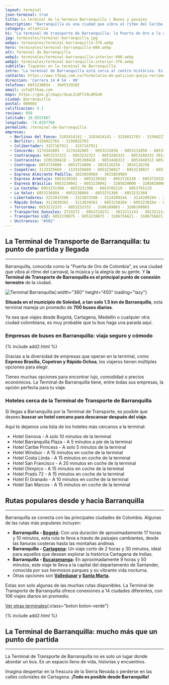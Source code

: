 ```yaml
---
layout: terminal
json-terminal: true
title: La terminal de la hermosa Barranquilla | Buses y pasajes
description: "Barranquilla es una ciudad que vibra al ritmo del Caribe. Pero, ¿cómo llegar y partir de esta joya tropical? A través de su Terminal de Transporte."
category: atlantico
h1: "La terminal de transporte de Barranquilla: la Puerta de Oro a la ciudad"
jpg: terminales/terminal-barranquilla.jpg
webps: terminales/terminal-barranquilla-376.webp
hero: terminales/terminal-barranquilla-600.webp
alt: Terminal de Barranquilla
webp1: terminales/terminal-barranquilla-interior-600.webp
webp2: terminales/terminal-barranquilla-interior-376.webp
subtitle: Tiquetes en la terminal de Barranquilla
intro: "La terminal de Barranquilla está cerca al centro histórico. Es el centro de transporte de toda la región de la costa caribeña colombiana."
contacto: https://www.ttbaq.com.co/formulario-de-peticion-queja-reclamo-sugerencia-o-denuncia/
direccion: 'Carrera 14 # 54 - 98'
telefono: 6053230034 - 3045329102
email: info@ttbaq.com
maps: https://goo.gl/maps/duaLZcQFTz9LAM1U8
ciudad: Barranquilla
postal: 080003
calificacion: 4.1
reviews: 950
latitude: 10.9557867
longitude: -74.8357789
permalink: /terminal-de-barranquilla
empresas:
  - Berlinas del Fonce: 3183414141 - 3183414141 - 3156022763 - 3156022763 3157167911 - 3157167911
  - Berlitur: 3156022763 - 3156022763
  - Colibertador: 3157167911 - 3157167911
  - Concorde: 3174342805 - 3174342805 - 6053231050 - 6053231050 - 6053233841 - 6053233841
  - Cootracegua: 6053232322 - 6053232322 - 6053266332 - 6053266332 3014324580 - 3014324580
  - Cootracosta: 3205390428 - 3205390428 - 6053448313 - 6053448313 6053230066 - 6053230066
  - Cootragua: 6053724808 - 6053724808 - 3024126256 - 3024126256
  - Coopetran: 3133335669 - 3133335669 - 6053230027 - 6053230027 - 6053230029 - 6053230029
  - Expreso Almirante Padilla: 3015859969 - 3015859969
  - Expreso Armelujo: 6053230102 - 6053230102 - 6053726328 - 6053726328
  - Expreso Brasilia: 6053230042 - 6053230042 - 3205020000 - 3205020000 - 6053230111 - 6053230111
  - La Costeña: 6053231360 - 6053231360 - 6053785119 - 6053785119
  - La Veloz: 6053236884 - 6053236884 - 6053231360 - 6053231360
  - Libertadores: 3222833398 - 3222833398 - 3114289244 - 3114289244 - 3105618986 - 3105618986
  - Rápido Ochoa: 3113839261 - 3113839261 - 6053230104 - 6053230104 - 6053230080 - 6053230080
  - Torcoroma: 6053232333 - 6053232333 - 3106109065 - 3106109065
  - Transportes Gonzalez: 3724272 - 6053724272 - 3013211143 - 3013211143 - 3116967253 - 3116967253
  - Transportes LUZ: 6053230075 - 6053230075 - 3106756621 - 3106756621
  - Unitransco: "#502"
---
```


## La Terminal de Transporte de Barranquilla: tu punto de partida y llegada

-----

Barranquilla, conocida como la "Puerta de Oro de Colombia", es una ciudad que vibra al ritmo del carnaval, la música y la alegría de su gente. Y
**la Terminal de Transporte de Barranquilla es el principal punto de conexión terrestre** de la ciudad.

![Terminal Barranquilla]({{site.baseurl}}/img/{{page.webp2}} "Terminal transporte Barranquilla"){:width="360" height="450" loading="lazy"}

**Situada en el municipio de Soledad, a tan solo 1.5 km de Barranquilla**, esta terminal maneja un promedio de **700 buses diarios**.

Ya sea que viajes desde Bogotá, Cartagena, Medellín o cualquier otra ciudad colombiana, es muy probable que tu bus haga una parada aquí.

### Empresas de buses en Barranquilla: viaja seguro y cómodo

{% include add2.html %}

Gracias a la diversidad de empresas que operan en la terminal, como **Expreso Brasilia, Copetran y Rápido Ochoa**, los viajeros tienen múltiples opciones para elegir.

Tienes muchas opciones para encontrar lujo, comodidad o precios económicos. La Terminal de Barranquilla tiene, entre todas sus empresas, la opción perfecta para tu viaje.

### Hoteles cerca de la Terminal de Transporte de Barranquilla

Si llegas a Barranquilla por la Terminal de Transporte, es posible que desees **buscar un hotel cercano para descansar después del viaje**.

Aquí te dejamos una lista de los hoteles más cercanos a la terminal:

* Hotel Genova - A solo 10 minutos de la terminal
* Hotel Barranquilla Plaza - A 5 minutos a pie de la terminal
* Hotel Caribe Princess - A solo 5 minutos de la terminal
* Hotel Windsor - A 15 minutos en coche de la terminal
* Hotel Costa Linda - A 15 minutos en coche de la terminal
* Hotel San Francisco - A 20 minutos en coche de la terminal
* Hotel Olimpico - A 15 minutos en coche de la terminal
* Hotel Prado 72 - A 15 minutos en coche de la terminal
* Hotel El Granado - A 10 minutos en coche de la terminal
* Hotel San Marcos - A 15 minutos en coche de la terminal

## Rutas populares desde y hacia Barranquilla

-----

Barranquilla se conecta con las principales ciudades de Colombia. Algunas de las rutas más populares incluyen:

* **Barranquilla - [Bogotá]({{'terminal-de-bogota'|relative_url}} "Terminal Bogotá"):** Con una duración de aproximadamente 17 horas y 10 minutos, esta ruta te lleva a través de paisajes cambiantes, desde las llanuras costeras hasta las montañas andinas.
* **Barranquilla - [Cartagena]({{'terminal-de-cartagena'|relative_url}} "Terminal Cartagena"):** Un viaje corto de 2 horas y 30 minutos, ideal para aquellos que desean explorar la histórica Cartagena de Indias.
* **Barranquilla - [Bucaramanga]({{'terminal-de-bucaramanga'|relative_url}} "Terminal Bucaramanga"):** En aproximadamente 9 horas y 50 minutos, este viaje te lleva a la capital del departamento de Santander, conocida por sus hermosos parques y su vibrante vida nocturna.
* Otras opciones son **[Valledupar]({{'terminal-de-valledupar'|relative_url}} "Terminal Valledupar") y [Santa Marta]({{'terminal-de-santa-marta'|relative_url}} "Terminal Santa Marta").**

Estas son solo algunas de las muchas rutas disponibles. La Terminal de Transporte de Barranquilla ofrece conexiones a 14 ciudades diferentes, con 106 viajes diarios en promedio.

[Ver otras terminales](/terminales-de-colombia){:class="boton boton-verde"}

{% include add2.html %}

## La Terminal de Barranquilla: mucho más que un punto de partida

-----

La Terminal de Transporte de Barranquilla no es solo un lugar donde abordar un bus. Es un espacio lleno de vida, historias y encuentros.

Imagina despertar en la frescura de la Sierra Nevada o perderse en las calles coloniales de Cartagena. **¡Todo es posible desde Barranquilla!**
